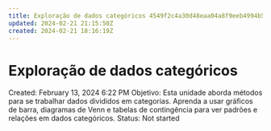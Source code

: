 ```yaml
---
title: Exploração de dados categóricos 4549f2c4a30d48eaa04a8f9eeb4994b5
updated: 2024-02-21 21:15:50Z
created: 2024-02-21 18:16:19Z
---
```


# Exploração de dados categóricos

Created: February 13, 2024 6:22 PM
Objetivo: Esta unidade aborda métodos para se trabalhar dados divididos em categorias. Aprenda a usar gráficos de barra, diagramas de Venn e tabelas de contingência para ver padrões e relações em dados categóricos.
Status: Not started